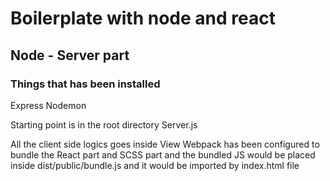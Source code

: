 # Boilerplate with node and react 

## Node - Server part

### Things that has been installed
Express
Nodemon

Starting point is in the root directory Server.js

All the client side logics goes inside View
Webpack has been configured to bundle the React part and SCSS part and the bundled JS would be placed inside dist/public/bundle.js and it would be imported by index.html file



